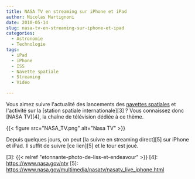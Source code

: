 ```yaml
---
title: NASA TV en streaming sur iPhone et iPad
author: Nicolas Martignoni
date: 2010-05-14
slug: nasa-tv-en-streaming-sur-iphone-et-ipad
categories:
  - Astronomie
  - Technologie
tags:
  - iPad
  - iPhone
  - ISS
  - Navette spatiale
  - Streaming
  - Vidéo

---
```


Vous aimez suivre l'actualité des lancements des [navettes spatiales][2] et l'activité sur la [station spatiale internationale][3] ? Vous connaissez donc [NASA TV][4], la chaîne de télévision dédiée à ce thème.

{{< figure src="NASA_TV.png" alt="Nasa TV" >}}

Depuis quelques jours, on peut [la suivre en streaming direct][5] sur iPhone et iPad. Il suffit de suivre [ce lien][5] et le tour est joué.

 [1]: http://www.nasa.gov/multimedia/nasatv/index.html
 [2]: https://fr.wikipedia.org/wiki/Navette_spatiale
 [3]: {{< relref "etonnante-photo-de-liss-et-endeavour" >}}
 [4]: https://www.nasa.gov/ntv
 [5]: https://www.nasa.gov/multimedia/nasatv/nasatv_live_iphone.html

<!--more-->
